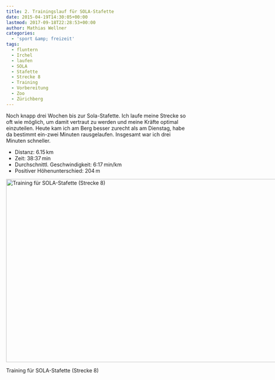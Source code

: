 ```yaml
---
title: 2. Trainingslauf für SOLA-Stafette
date: 2015-04-19T14:30:05+00:00
lastmod: 2017-09-18T22:28:53+00:00
author: Mathias Wellner
categories:
  - 'sport &amp; freizeit'
tags:
  - fluntern
  - Irchel
  - laufen
  - SOLA
  - Stafette
  - Strecke 8
  - Training
  - Vorbereitung
  - Zoo
  - Zürichberg
---
```

Noch knapp drei Wochen bis zur Sola-Stafette. Ich laufe meine Strecke so oft wie möglich, um damit vertraut zu werden und meine Kräfte optimal einzuteilen. Heute kam ich am Berg besser zurecht als am Dienstag, habe da bestimmt ein-zwei Minuten rausgelaufen. Insgesamt war ich drei Minuten schneller. 

  * Distanz: 6.15&thinsp;km
  * Zeit: 38:37&thinsp;min
  * Durchschnittl. Geschwindigkeit: 6:17&thinsp;min/km
  * Positiver Höhenunterschied: 204&thinsp;m

<div id="attachment_5718" style="width: 1010px" class="wp-caption aligncenter">
  <img src="/wp-uploads/2015/04/sola81.jpg" alt="Training für SOLA-Stafette (Strecke 8)" width="1000" height="499" class="size-full wp-image-5718" srcset="http://www.mwellner.de/wp-uploads/2015/04/sola81.jpg 1000w, http://www.mwellner.de/wp-uploads/2015/04/sola81-350x174.jpg 350w, http://www.mwellner.de/wp-uploads/2015/04/sola81-250x124.jpg 250w, http://www.mwellner.de/wp-uploads/2015/04/sola81-150x74.jpg 150w" sizes="(max-width: 1000px) 100vw, 1000px" />
  
  <p class="wp-caption-text">
    Training für SOLA-Stafette (Strecke 8)
  </p>
</div>